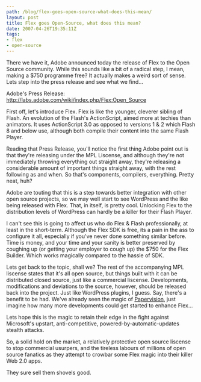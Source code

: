 ```yaml
---
path: /blog/flex-goes-open-source-what-does-this-mean/
layout: post
title: Flex goes Open-Source, what does this mean?
date: 2007-04-26T19:35:11Z
tags:
- flex
- open-source
---
```


There we have it, Adobe announced today the release of Flex to the Open Source community.  While this sounds like a bit of a radical step, I mean, making a $750 programme free?  It actually makes a weird sort of sense.  Lets step into the press release and see what we find...

Adobe's Press Release: <a href="http://labs.adobe.com/wiki/index.php/Flex:Open_Source">http://labs.adobe.com/wiki/index.php/Flex:Open_Source</a>

First off, let's introduce Flex.  Flex is like the younger, cleverer sibling of Flash.  An evolution of the Flash's ActionScript, aimed more at techies than animators.  It uses ActionScript 3.0 as opposed to versions 1 &amp; 2 which Flash 8 and below use, although both compile their content into the same Flash Player.

Reading that Press Release, you'll notice the first thing Adobe point out is that they're releasing under the MPL Liscense, and although they're not immediately throwing everything out straight away, they're releasing a considerable amount of important things straight away, with the rest following as and when.  So that's components, compilers, everything.  Pretty neat, huh?

Adobe are touting that this is a step towards better integration with other open source projects, so we may well start to see WordPress and the like being released with Flex.  That, in itself, is pretty cool.  Unlocking Flex to the distribution levels of WordPress can hardly be a killer for their Flash Player.

I can't see this is going to affect us who do Flex &amp; Flash professionally, at least in the short-term. Although the Flex SDK is free, its a pain in the ass to configure it all, especially if you've never done something similar before.  Time is money, and your time and your sanity is better preserved by coughing up (or getting your employer to cough up) the $750 for the Flex Builder.  Which works magically compared to the hassle of SDK.

Lets get back to the topic, shall we?  The rest of the accompanying MPL liscense states that it's all open source, but things built with it can be distributed closed source, just like a commercial liscense.  Developments, modifications and deviations to the source, however, should be released back into the project.  Just like WordPress plugins, I guess.  Say, there's a benefit to be had.  We've already seen the magic of <a href="http://www.papervision3d.org/" target="_blank">Papervision</a>, just imagine how many more developments could get started to enhance Flex...

Lets hope this is the magic to retain their edge in the fight against Microsoft's upstart, anti-competitive, powered-by-automatic-updates stealth attacks.

So, a solid hold on the market, a relatively protective open source liscense to stop commercial usurpers, and the tireless labours of millions of open source fanatics as they attempt to crowbar some Flex magic into their killer Web 2.0 apps.

They sure sell them shovels good.
